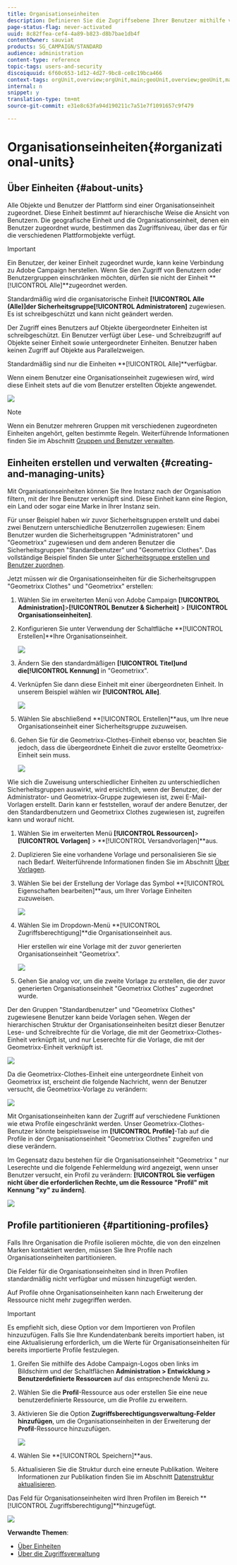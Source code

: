```yaml
---
title: Organisationseinheiten
description: Definieren Sie die Zugriffsebene Ihrer Benutzer mithilfe von Organisationseinheiten.
page-status-flag: never-activated
uuid: 8c82ffea-cef4-4a89-b823-d8b7bae1db4f
contentOwner: sauviat
products: SG_CAMPAIGN/STANDARD
audience: administration
content-type: reference
topic-tags: users-and-security
discoiquuid: 6f60c653-1d12-4d27-9bc8-ce8c19bca466
context-tags: orgUnit,overview;orgUnit,main;geoUnit,overview;geoUnit,main
internal: n
snippet: y
translation-type: tm+mt
source-git-commit: e31e8c63fa94d190211c7a51e7f1091657c9f479

---
```



# Organisationseinheiten{#organizational-units}

## Über Einheiten {#about-units}

Alle Objekte und Benutzer der Plattform sind einer Organisationseinheit zugeordnet. Diese Einheit bestimmt auf hierarchische Weise die Ansicht von Benutzern. Die geografische Einheit und die Organisationseinheit, denen ein Benutzer zugeordnet wurde, bestimmen das Zugriffsniveau, über das er für die verschiedenen Plattformobjekte verfügt.

>[!IMPORTANT]
>
>Ein Benutzer, der keiner Einheit zugeordnet wurde, kann keine Verbindung zu Adobe Campaign herstellen. Wenn Sie den Zugriff von Benutzern oder Benutzergruppen einschränken möchten, dürfen sie nicht der Einheit **[!UICONTROL Alle]**zugeordnet werden.
>
>Standardmäßig wird die organisatorische Einheit **[!UICONTROL Alle (Alle)]**der Sicherheitsgruppe**[!UICONTROL  Administratoren]** zugewiesen. Es ist schreibgeschützt und kann nicht geändert werden.

Der Zugriff eines Benutzers auf Objekte übergeordneter Einheiten ist schreibgeschützt. Ein Benutzer verfügt über Lese- und Schreibzugriff auf Objekte seiner Einheit sowie untergeordneter Einheiten. Benutzer haben keinen Zugriff auf Objekte aus Parallelzweigen.

Standardmäßig sind nur die Einheiten **[!UICONTROL Alle]**verfügbar.

Wenn einem Benutzer eine Organisationseinheit zugewiesen wird, wird diese Einheit stets auf die vom Benutzer erstellten Objekte angewendet.

![](assets/user_management_2.png)

>[!NOTE]
>
>Wenn ein Benutzer mehreren Gruppen mit verschiedenen zugeordneten Einheiten angehört, gelten bestimmte Regeln. Weiterführende Informationen finden Sie im Abschnitt [Gruppen und Benutzer verwalten](../../administration/using/managing-groups-and-users.md).

## Einheiten erstellen und verwalten {#creating-and-managing-units}

Mit Organisationseinheiten können Sie Ihre Instanz nach der Organisation filtern, mit der Ihre Benutzer verknüpft sind. Diese Einheit kann eine Region, ein Land oder sogar eine Marke in Ihrer Instanz sein.

Für unser Beispiel haben wir zuvor Sicherheitsgruppen erstellt und dabei zwei Benutzern unterschiedliche Benutzerrollen zugewiesen: Einem Benutzer wurden die Sicherheitsgruppen &quot;Administratoren&quot; und &quot;Geometrixx&quot; zugewiesen und dem anderen Benutzer die Sicherheitsgruppen &quot;Standardbenutzer&quot; und &quot;Geometrixx Clothes&quot;. Das vollständige Beispiel finden Sie unter [Sicherheitsgruppe erstellen und Benutzer zuordnen](../../administration/using/managing-groups-and-users.md#creating-a-security-group-and-assigning-users).

Jetzt müssen wir die Organisationseinheiten für die Sicherheitsgruppen &quot;Geometrixx Clothes&quot; und &quot;Geometrixx&quot; erstellen:

1. Wählen Sie im erweiterten Menü von Adobe Campaign **[!UICONTROL Administration]**>**[!UICONTROL  Benutzer &amp; Sicherheit]** > **[!UICONTROL Organisationseinheiten]**.
1. Konfigurieren Sie unter Verwendung der Schaltfläche **[!UICONTROL Erstellen]**Ihre Organisationseinheit.

   ![](assets/manage_units_1.png)

1. Ändern Sie den standardmäßigen **[!UICONTROL Titel]**und die**[!UICONTROL  Kennung]** in &quot;Geometrixx&quot;.
1. Verknüpfen Sie dann diese Einheit mit einer übergeordneten Einheit. In unserem Beispiel wählen wir **[!UICONTROL Alle]**.

   ![](assets/manage_units_2.png)

1. Wählen Sie abschließend **[!UICONTROL Erstellen]**aus, um Ihre neue Organisationseinheit einer Sicherheitsgruppe zuzuweisen.
1. Gehen Sie für die Geometrixx-Clothes-Einheit ebenso vor, beachten Sie jedoch, dass die übergeordnete Einheit die zuvor erstellte Geometrixx-Einheit sein muss.

   ![](assets/manage_units_3.png)

Wie sich die Zuweisung unterschiedlicher Einheiten zu unterschiedlichen Sicherheitsgruppen auswirkt, wird ersichtlich, wenn der Benutzer, der der Administrator- und Geometrixx-Gruppe zugewiesen ist, zwei E-Mail-Vorlagen erstellt. Darin kann er feststellen, worauf der andere Benutzer, der den Standardbenutzern und Geometrixx Clothes zugewiesen ist, zugreifen kann und worauf nicht.

1. Wählen Sie im erweiterten Menü **[!UICONTROL Ressourcen]**>**[!UICONTROL  Vorlagen]** > **[!UICONTROL Versandvorlagen]**aus.
1. Duplizieren Sie eine vorhandene Vorlage und personalisieren Sie sie nach Bedarf. Weiterführende Informationen finden Sie im Abschnitt [Über Vorlagen](../../start/using/marketing-activity-templates.md).
1. Wählen Sie bei der Erstellung der Vorlage das Symbol **[!UICONTROL Eigenschaften bearbeiten]**aus, um Ihrer Vorlage Einheiten zuzuweisen.

   ![](assets/manage_units_6.png)

1. Wählen Sie im Dropdown-Menü **[!UICONTROL Zugriffsberechtigung]**die Organisationseinheit aus.

   Hier erstellen wir eine Vorlage mit der zuvor generierten Organisationseinheit &quot;Geometrixx&quot;.

   ![](assets/manage_units_5.png)

1. Gehen Sie analog vor, um die zweite Vorlage zu erstellen, die der zuvor generierten Organisationseinheit &quot;Geometrixx Clothes&quot; zugeordnet wurde.

Der den Gruppen &quot;Standardbenutzer&quot; und &quot;Geometrixx Clothes&quot; zugewiesene Benutzer kann beide Vorlagen sehen. Wegen der hierarchischen Struktur der Organisationseinheiten besitzt dieser Benutzer Lese- und Schreibrechte für die Vorlage, die mit der Geometrixx-Clothes-Einheit verknüpft ist, und nur Leserechte für die Vorlage, die mit der Geometrixx-Einheit verknüpft ist.

![](assets/manage_units_7.png)

Da die Geometrixx-Clothes-Einheit eine untergeordnete Einheit von Geometrixx ist, erscheint die folgende Nachricht, wenn der Benutzer versucht, die Geometrixx-Vorlage zu verändern:

![](assets/manage_units_8.png)

Mit Organisationseinheiten kann der Zugriff auf verschiedene Funktionen wie etwa Profile eingeschränkt werden. Unser Geometrixx-Clothes-Benutzer könnte beispielsweise im **[!UICONTROL Profile]**-Tab auf die Profile in der Organisationseinheit &quot;Geometrixx Clothes&quot; zugreifen und diese verändern.

Im Gegensatz dazu bestehen für die Organisationseinheit &quot;Geometrixx &quot; nur Leserechte und die folgende Fehlermeldung wird angezeigt, wenn unser Benutzer versucht, ein Profil zu verändern: **[!UICONTROL Sie verfügen nicht über die erforderlichen Rechte, um die Ressource &quot;Profil&quot; mit Kennung &quot;xy&quot; zu ändern]**.

![](assets/manage_units_10.png)

## Profile partitionieren {#partitioning-profiles}

Falls Ihre Organisation die Profile isolieren möchte, die von den einzelnen Marken kontaktiert werden, müssen Sie Ihre Profile nach Organisationseinheiten partitionieren.

Die Felder für die Organisationseinheiten sind in Ihren Profilen standardmäßig nicht verfügbar und müssen hinzugefügt werden.

Auf Profile ohne Organisationseinheiten kann nach Erweiterung der Ressource nicht mehr zugegriffen werden.

>[!IMPORTANT]
>
>Es empfiehlt sich, diese Option vor dem Importieren von Profilen hinzuzufügen. Falls Sie Ihre Kundendatenbank bereits importiert haben, ist eine Aktualisierung erforderlich, um die Werte für Organisationseinheiten für bereits importierte Profile festzulegen.

1. Greifen Sie mithilfe des Adobe Campaign-Logos oben links im Bildschirm und der Schaltflächen **Administration > Entwicklung > Benutzerdefinierte Ressourcen** auf das entsprechende Menü zu.
1. Wählen Sie die **Profil**-Ressource aus oder erstellen Sie eine neue benutzerdefinierte Ressource, um die Profile zu erweitern.
1. Aktivieren Sie die Option **Zugriffsberechtigungsverwaltung-Felder hinzufügen**, um die Organisationseinheiten in der Erweiterung der **Profil**-Ressource hinzuzufügen.

   ![](assets/user_management_9.png)

1. Wählen Sie **[!UICONTROL Speichern]**aus.
1. Aktualisieren Sie die Struktur durch eine erneute Publikation. Weitere Informationen zur Publikation finden Sie im Abschnitt [Datenstruktur aktualisieren](../../developing/using/data-model-concepts.md).

Das Feld für Organisationseinheiten wird Ihren Profilen im Bereich **[!UICONTROL Zugriffsberechtigung]**hinzugefügt.

![](assets/user_management_10.png)

**Verwandte Themen**:

* [Über Einheiten](../../administration/using/organizational-units.md#about-units)
* [Über die Zugriffsverwaltung](../../administration/using/about-access-management.md)

